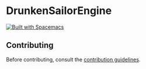 # DrunkenSailorEngine

[![Built with Spacemacs](https://cdn.rawgit.com/syl20bnr/spacemacs/442d025779da2f62fc86c2082703697714db6514/assets/spacemacs-badge.svg)](http://github.com/syl20bnr/spacemacs)

## Contributing

Before contributing, consult the [contribution guidelines](https://github.com/Izabia/DrunkenSailorEngine/blob/master/CONTRIBUTING.md).
